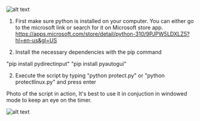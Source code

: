![alt text](https://i.imgur.com/OTmOc4x.png)


1. First make sure python is installed on your computer. You can either go to the microsoft link or search for it on Microsoft store app. https://apps.microsoft.com/store/detail/python-310/9PJPW5LDXLZ5?hl=en-us&gl=US

2. Install the necessary dependencies with the pip command

"pip install pydirectinput"
"pip install pyautogui"

2. Execute the script by typing "python protect.py" or "python protectlinux.py" and press enter





Photo of the script in action, It's best to use it in conjuction in windowed mode to keep an eye on the timer.

![alt text](https://i.imgur.com/LF63hnT.png)
